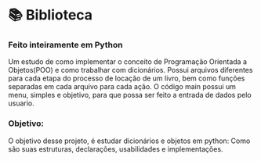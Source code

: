 # 📚 Biblioteca

### Feito inteiramente em Python 

Um estudo de como implementar o conceito de Programação Orientada a Objetos(POO) e como trabalhar com dicionários.
Possui arquivos diferentes para cada etapa do processo de locação de um livro, bem como funções separadas em cada arquivo para cada ação.
O código main possui um menu, simples e objetivo, para que possa ser feito a entrada de dados pelo usuario.

### Objetivo: 
O objetivo desse projeto, é estudar dicionários e objetos em python: Como são suas estruturas, declarações, usabilidades e implementações.

